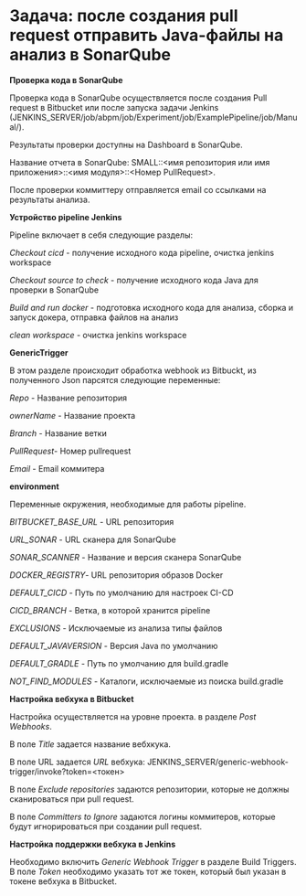 # Задача: после создания pull request отправить Java-файлы на анализ в SonarQube

**Проверка кода в SonarQube**

Проверка кода в SonarQube осуществляется после создания Pull request в Bitbucket или после запуска задачи Jenkins (JENKINS_SERVER/job/abpm/job/Experiment/job/ExamplePipeline/job/Manual/). 

Результаты проверки доступны на Dashboard  в SonarQube.  

Название отчета в SonarQube: SMALL::<имя репозитория или имя приложения>::<имя модуля>::<Номер PullRequest>.

После проверки коммиттеру отправляется email со ссылками на результаты анализа.

**Устройство pipeline Jenkins**

Pipeline включает в себя следующие разделы:

*Checkout cicd*  - получение исходного кода pipeline, очистка jenkins workspace

*Checkout source to check* - получение исходного кода Java для проверки в SonarQube

*Build and run docker* - подготовка исходного кода для анализа, сборка и запуск докера, отправка файлов на анализ

*clean workspace*  - очистка jenkins workspace


**GenericTrigger**

В этом разделе происходит обработка webhook из Bitbuckt, из полученного Json парсятся следующие переменные:

*Repo* - Название репозитория

*ownerName* - Название проекта

*Branch* - Название ветки

*PullRequest*- Номер pullrequest

*Email* - Email коммитера

**environment**

Переменные окружения, необходимые для работы pipeline.

*BITBUCKET_BASE_URL*	- URL репозитория

*URL_SONAR* - URL сканера для SonarQube

*SONAR_SCANNER* - Название и версия сканера SonarQube

*DOCKER_REGISTRY*- URL репозитория образов Docker

*DEFAULT_CICD* - Путь по умолчанию для настроек CI-CD

*CICD_BRANCH* - Ветка, в которой хранится pipeline

*EXCLUSIONS* - Исключаемые из анализа типы файлов

*DEFAULT_JAVAVERSION*	- Версия Java по умолчанию

*DEFAULT_GRADLE* - Путь по умолчанию для build.gradle

*NOT_FIND_MODULES* - Каталоги, исключаемые из поиска build.gradle

**Настройка вебхука в Bitbucket**

Настройка осуществляется на уровне проекта. в разделе *Post Webhooks*.

В поле *Title* задается название вебхкука.

В поле URL задается *URL* вебхука: JENKINS_SERVER/generic-webhook-trigger/invoke?token=<токен>

В поле *Exclude repositories* задаются репозитории, которые не должны сканироваться при pull request.

В поле *Committers to Ignore* задаются логины коммитеров, которые будут игнорироваться при создании pull request.

**Настройка поддержки вебхука в Jenkins**

Необходимо включить *Generic Webhook Trigger* в разделе Build Triggers. В поле *Token* необходимо указать тот же токен, который был указан в токене вебхука в Bitbucket.

